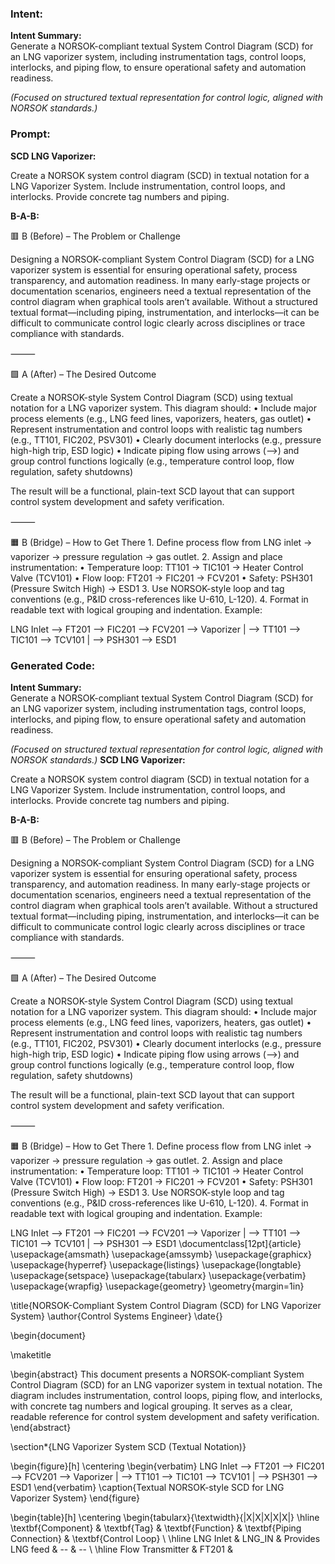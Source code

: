 ### Intent:
**Intent Summary:**  
Generate a NORSOK-compliant textual System Control Diagram (SCD) for an LNG vaporizer system, including instrumentation tags, control loops, interlocks, and piping flow, to ensure operational safety and automation readiness.  

*(Focused on structured textual representation for control logic, aligned with NORSOK standards.)*

### Prompt:
**SCD LNG Vaporizer:**

Create a NORSOK system control diagram (SCD) in textual notation for a LNG Vaporizer System. Include instrumentation, control loops, and interlocks. Provide concrete tag numbers and piping.


**B-A-B:**

🟥 B (Before) – The Problem or Challenge

Designing a NORSOK-compliant System Control Diagram (SCD) for a LNG vaporizer system is essential for ensuring operational safety, process transparency, and automation readiness. In many early-stage projects or documentation scenarios, engineers need a textual representation of the control diagram when graphical tools aren’t available. Without a structured textual format—including piping, instrumentation, and interlocks—it can be difficult to communicate control logic clearly across disciplines or trace compliance with standards.

⸻

🟩 A (After) – The Desired Outcome

Create a NORSOK-style System Control Diagram (SCD) using textual notation for a LNG vaporizer system. This diagram should:
	•	Include major process elements (e.g., LNG feed lines, vaporizers, heaters, gas outlet)
	•	Represent instrumentation and control loops with realistic tag numbers (e.g., TT101, FIC202, PSV301)
	•	Clearly document interlocks (e.g., pressure high-high trip, ESD logic)
	•	Indicate piping flow using arrows (-->) and group control functions logically (e.g., temperature control loop, flow regulation, safety shutdowns)

The result will be a functional, plain-text SCD layout that can support control system development and safety verification.

⸻

🟧 B (Bridge) – How to Get There
	1.	Define process flow from LNG inlet → vaporizer → pressure regulation → gas outlet.
	2.	Assign and place instrumentation:
	•	Temperature loop: TT101 → TIC101 → Heater Control Valve (TCV101)
	•	Flow loop: FT201 → FIC201 → FCV201
	•	Safety: PSH301 (Pressure Switch High) → ESD1
	3.	Use NORSOK-style loop and tag conventions (e.g., P&ID cross-references like U-610, L-120).
	4.	Format in readable text with logical grouping and indentation. Example:

 LNG Inlet --> FT201 --> FIC201 --> FCV201 --> Vaporizer
                                       |
                                       --> TT101 --> TIC101 --> TCV101
                                               |
                                               --> PSH301 --> ESD1

### Generated Code:
**Intent Summary:**  
Generate a NORSOK-compliant textual System Control Diagram (SCD) for an LNG vaporizer system, including instrumentation tags, control loops, interlocks, and piping flow, to ensure operational safety and automation readiness.  

*(Focused on structured textual representation for control logic, aligned with NORSOK standards.)*
**SCD LNG Vaporizer:**

Create a NORSOK system control diagram (SCD) in textual notation for a LNG Vaporizer System. Include instrumentation, control loops, and interlocks. Provide concrete tag numbers and piping.


**B-A-B:**

🟥 B (Before) – The Problem or Challenge

Designing a NORSOK-compliant System Control Diagram (SCD) for a LNG vaporizer system is essential for ensuring operational safety, process transparency, and automation readiness. In many early-stage projects or documentation scenarios, engineers need a textual representation of the control diagram when graphical tools aren’t available. Without a structured textual format—including piping, instrumentation, and interlocks—it can be difficult to communicate control logic clearly across disciplines or trace compliance with standards.

⸻

🟩 A (After) – The Desired Outcome

Create a NORSOK-style System Control Diagram (SCD) using textual notation for a LNG vaporizer system. This diagram should:
	•	Include major process elements (e.g., LNG feed lines, vaporizers, heaters, gas outlet)
	•	Represent instrumentation and control loops with realistic tag numbers (e.g., TT101, FIC202, PSV301)
	•	Clearly document interlocks (e.g., pressure high-high trip, ESD logic)
	•	Indicate piping flow using arrows (-->) and group control functions logically (e.g., temperature control loop, flow regulation, safety shutdowns)

The result will be a functional, plain-text SCD layout that can support control system development and safety verification.

⸻

🟧 B (Bridge) – How to Get There
	1.	Define process flow from LNG inlet → vaporizer → pressure regulation → gas outlet.
	2.	Assign and place instrumentation:
	•	Temperature loop: TT101 → TIC101 → Heater Control Valve (TCV101)
	•	Flow loop: FT201 → FIC201 → FCV201
	•	Safety: PSH301 (Pressure Switch High) → ESD1
	3.	Use NORSOK-style loop and tag conventions (e.g., P&ID cross-references like U-610, L-120).
	4.	Format in readable text with logical grouping and indentation. Example:

 LNG Inlet --> FT201 --> FIC201 --> FCV201 --> Vaporizer
                                       |
                                       --> TT101 --> TIC101 --> TCV101
                                               |
                                               --> PSH301 --> ESD1
\documentclass[12pt]{article}
\usepackage{amsmath}
\usepackage{amssymb}
\usepackage{graphicx}
\usepackage{hyperref}
\usepackage{listings}
\usepackage{longtable}
\usepackage{setspace}
\usepackage{tabularx}
\usepackage{verbatim}
\usepackage{wrapfig}
\usepackage{geometry}
\geometry{margin=1in}

\title{NORSOK-Compliant System Control Diagram (SCD) for LNG Vaporizer System}
\author{Control Systems Engineer}
\date{}

\begin{document}

\maketitle

\begin{abstract}
This document presents a NORSOK-compliant System Control Diagram (SCD) for an LNG vaporizer system in textual notation. The diagram includes instrumentation, control loops, piping flow, and interlocks, with concrete tag numbers and logical grouping. It serves as a clear, readable reference for control system development and safety verification.
\end{abstract}

\section*{LNG Vaporizer System SCD (Textual Notation)}

\begin{figure}[h]
\centering
\begin{verbatim}
LNG Inlet --> FT201 --> FIC201 --> FCV201 --> Vaporizer
                                       |
                                       --> TT101 --> TIC101 --> TCV101
                                               |
                                               --> PSH301 --> ESD1
\end{verbatim}
\caption{Textual NORSOK-style SCD for LNG Vaporizer System}
\end{figure}

\begin{table}[h]
\centering
\begin{tabularx}{\textwidth}{|X|X|X|X|X|}
\hline
\textbf{Component} & \textbf{Tag} & \textbf{Function} & \textbf{Piping Connection} & \textbf{Control Loop} \\
\hline
LNG Inlet & LNG\_IN & Provides LNG feed & -- & -- \\
\hline
Flow Transmitter & FT201 &
